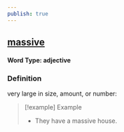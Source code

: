 ```yaml
---
publish: true
---
```

## [massive](https://dictionary.cambridge.org/dictionary/english/massive)

#### Word Type: adjective
### Definition
very large in size, amount, or number:

>[!example] Example
> - They have a massive house.
